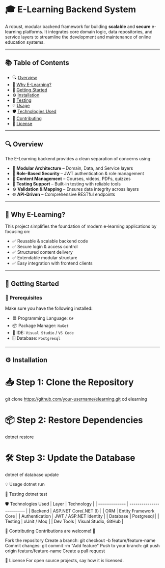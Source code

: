 # 🎓 E-Learning Backend System

A robust, modular backend framework for building **scalable** and **secure** e-learning platforms. It integrates core domain logic, data repositories, and service layers to streamline the development and maintenance of online education systems.

---

## 📚 Table of Contents

- 🔍 [Overview](#overview)
- 🎯 [Why E-Learning?](#why-e-learning)
- 🚀 [Getting Started](#getting-started)
- ⚙️ [Installation](#installation)
- 🧪 [Testing](#testing)
- 💡 [Usage](#usage)
- 🛡️ [Technologies Used](#technologies-used)
- 🤝 [Contributing](#contributing)
- 📄 [License](#license)

---

## 🔍 Overview

The E-Learning backend provides a clean separation of concerns using:

- 🧱 **Modular Architecture** – Domain, Data, and Service layers  
- 🔐 **Role-Based Security** – JWT authentication & role management  
- 📁 **Content Management** – Courses, videos, PDFs, quizzes  
- 🧪 **Testing Support** – Built-in testing with reliable tools  
- ⚙️ **Validation & Mapping** – Ensures data integrity across layers  
- 🌐 **API-Driven** – Comprehensive RESTful endpoints  

---

## 🎯 Why E-Learning?

This project simplifies the foundation of modern e-learning applications by focusing on:

- ✅ Reusable & scalable backend code  
- ✅ Secure login & access control  
- ✅ Structured content delivery  
- ✅ Extendable modular structure  
- ✅ Easy integration with frontend clients  

---

## 🚀 Getting Started

### 🔧 Prerequisites

Make sure you have the following installed:

- 🟦 Programming Language: `C#`  
- 📦 Package Manager: `NuGet`  
- 🧰 IDE: `Visual Studio` / `VS Code`  
- 🗄️ Database: `Postgresql`  

---

## ⚙️ Installation

# 📥 Step 1: Clone the Repository
git clone https://github.com/your-username/elearning.git
cd elearning

# 📦 Step 2: Restore Dependencies
dotnet restore

# 🛠️ Step 3: Update the Database
dotnet ef database update

💡 Usage
dotnet run

🧪 Testing
dotnet test

🛡️ Technologies Used
| Layer          | Technology                |
| -------------- | ------------------------- |
| Backend        | ASP.NET Core(.NET 9) |
| ORM            | Entity Framework Core     |
| Authentication | JWT / ASP.NET Identity    |
| Database       | Postgresql                |
| Testing        | xUnit / Moq               |
| Dev Tools      | Visual Studio, GitHub     |

🤝 Contributing
Contributions are welcome! 🙌

Fork the repository
Create a branch: git checkout -b feature/feature-name
Commit changes: git commit -m "Add feature"
Push to your branch: git push origin feature/feature-name
Create a pull request

📄 License
For open source projects, say how it is licensed.



